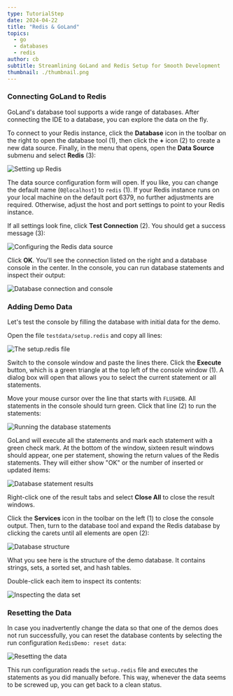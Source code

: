 ```yaml
---
type: TutorialStep
date: 2024-04-22
title: "Redis & GoLand"
topics:
  - go
  - databases
  - redis
author: cb
subtitle: Streamlining GoLand and Redis Setup for Smooth Development
thumbnail: ./thumbnail.png
---
```


### Connecting GoLand to Redis

GoLand's database tool supports a wide range of databases. After connecting the IDE to a database, you can explore the data on the fly.

To connect to your Redis instance, click the **Database** icon in the toolbar on the right to open the database tool (1), then click the **+** icon (2) to create a new data source. Finally, in the menu that opens, open the **Data Source** submenu and select **Redis** (3):

![Setting up Redis](./images/1.png)

The data source configuration form will open. If you like, you can change the default name (`0@localhost`) to `redis` (1). If your Redis instance runs on your local machine on the default port 6379, no further adjustments are required. Otherwise, adjust the host and port settings to point to your Redis instance.

If all settings look fine, click **Test Connection** (2). You should get a success message (3):

![Configuring the Redis data source](./images/2.png)

Click **OK**. You'll see the connection listed on the right and a database console in the center. In the console, you can run database statements and inspect their output:

![Database connection and console](./images/3.png)

### Adding Demo Data

Let's test the console by filling the database with initial data for the demo.

Open the file `testdata/setup.redis` and copy all lines:

![The setup.redis file](./images/4.png)

Switch to the console window and paste the lines there. Click the **Execute** button, which is a green triangle at the top left of the console window (1). A dialog box will open that allows you to select the current statement or all statements.

Move your mouse cursor over the line that starts with `FLUSHDB`. All statements in the console should turn green. Click that line (2) to run the statements:

![Running the database statements](./images/5.png)

GoLand will execute all the statements and mark each statement with a green check mark. At the bottom of the window, sixteen result windows should appear, one per statement, showing the return values of the Redis statements. They will either show "OK" or the number of inserted or updated items:

![Database statement results](./images/6.png)

Right-click one of the result tabs and select **Close All** to close the result windows.

Click the **Services** icon in the toolbar on the left (1) to close the console output. Then, turn to the database tool and expand the Redis database by clicking the carets until all elements are open (2):

![Database structure](./images/7.png)

What you see here is the structure of the demo database. It contains strings, sets, a sorted set, and hash tables.

Double-click each item to inspect its contents:

![Inspecting the data set](./images/8.png)

### Resetting the Data

In case you inadvertently change the data so that one of the demos does not run successfully, you can reset the database contents by selecting the run configuration `RedisDemo: reset data`:

![Resetting the data](./images/9.png)

This run configuration reads the `setup.redis` file and executes the statements as you did manually before. This way, whenever the data seems to be screwed up, you can get back to a clean status.
